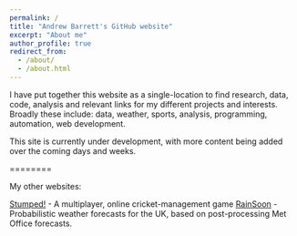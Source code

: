 ```yaml
---
permalink: /
title: "Andrew Barrett's GitHub website"
excerpt: "About me"
author_profile: true
redirect_from: 
  - /about/
  - /about.html
---
```


I have put together this website as a single-location to find research, data, code, analysis and relevant links for my different projects and interests. Broadly these include: data, weather, sports, analysis, programming, automation, web development.

This site is currently under development, with more content being added over the coming days and weeks.

========

My other websites:

[Stumped!](www.stumpedgame.com) - A multiplayer, online cricket-management game
[RainSoon](www.rainsoon.co.uk) - Probabilistic weather forecasts for the UK, based on post-processing Met Office forecasts.
